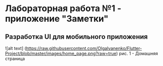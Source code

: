 # Лабораторная работа №1 - приложение "Заметки"

## Разработка UI для мобильного приложения

![alt text] (https://raw.githubusercontent.com/OlgaIvanenko/Flutter-Project/blob/master/images/home_page.png?raw=true)
рис. 1 - Домашняя страница
